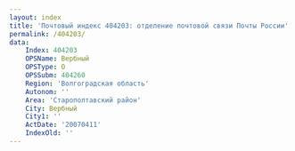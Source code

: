 ```yaml
---
layout: index
title: 'Почтовый индекс 404203: отделение почтовой связи Почты России'
permalink: /404203/
data:
    Index: 404203
    OPSName: Вербный
    OPSType: О
    OPSSubm: 404260
    Region: 'Волгоградская область'
    Autonom: ''
    Area: 'Старополтавский район'
    City: Вербный
    City1: ''
    ActDate: '20070411'
    IndexOld: ''
---
```

